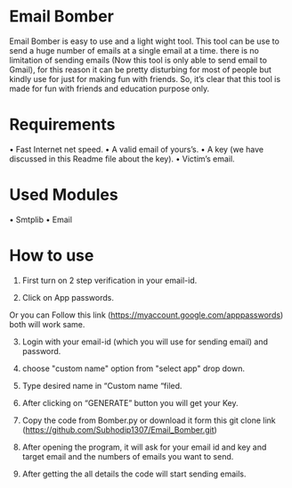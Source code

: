 # Email Bomber
Email Bomber is easy to use and a light wight tool. This tool can be use to send a huge number of emails at a single email at a time. there is no limitation of sending emails (Now this tool is only able to send email to Gmail), for this reason it can be pretty disturbing for most of people but kindly use for just for making fun with friends. So, it’s clear that this tool is made for fun with friends and education purpose only.     
# Requirements
•	Fast Internet net speed.
•	A valid email of yours’s.
•	A key (we have discussed in this Readme file about the key).
•	Victim’s email.
# Used Modules 
•	Smtplib
•	Email
# How to use
1.	First turn on 2 step verification in your email-id.
 
 
2.	Click on App passwords.

 
Or you can Follow this link (https://myaccount.google.com/apppasswords) both will work same.
 
3.	Login with your email-id (which you will use for sending email) and password.
 
4.	choose "custom name" option from "select app" drop down. 
5.	Type desired name in “Custom name “filed.
   
6.	 After clicking on “GENERATE” button you will get your Key.
 
7.	Copy the code from Bomber.py or download it form this git clone link (https://github.com/Subhodip1307/Email_Bomber.git)
8.	After opening the program, it will ask for your email id and key and target email and the numbers of emails you want to send. 
9.	After getting the all details the code will start sending emails. 




